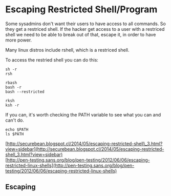 # Escaping Restricted Shell/Program

Some sysadmins don't want their users to have access to all commands. So they get a restriced shell. If the hacker get access to a user with a restriced shell we need to be able to break out of that, escape it, in order to have more power.

Many linux distros include rshell, which is a restriced shell.

To access the restried shell you can do this:

```
sh -r 
rsh

rbash
bash -r
bash --restricted

rksh
ksh -r
```

If you can, it's worth checking the PATH variable to see what you can and can't do.

```
echo $PATH
ls $PATH
```

[http://securebean.blogspot.cl/2014/05/escaping-restricted-shell\_3.html?view=sidebar](http://securebean.blogspot.cl/2014/05/escaping-restricted-shell_3.html?view=sidebar)  
[http://pen-testing.sans.org/blog/pen-testing/2012/06/06/escaping-restricted-linux-shells](http://pen-testing.sans.org/blog/pen-testing/2012/06/06/escaping-restricted-linux-shells)

## Escaping 



